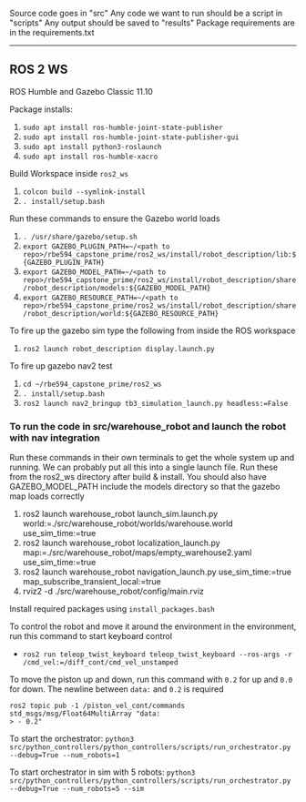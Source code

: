 Source code goes in "src"
Any code we want to run should be a script in "scripts"
Any output should be saved to "results"
Package requirements are in the requirements.txt

---

## ROS 2 WS
ROS Humble and Gazebo Classic 11.10

Package installs:
1. `sudo apt install ros-humble-joint-state-publisher`
2. `sudo apt install ros-humble-joint-state-publisher-gui`
3. `sudo apt install python3-roslaunch`
4. `sudo apt install ros-humble-xacro`

Build Workspace inside `ros2_ws`
1. `colcon build --symlink-install`
2. `. install/setup.bash`

Run these commands to ensure the Gazebo world loads
1. `. /usr/share/gazebo/setup.sh`
2. `export GAZEBO_PLUGIN_PATH=~/<path to repo>/rbe594_capstone_prime/ros2_ws/install/robot_description/lib:${GAZEBO_PLUGIN_PATH}`
3. `export GAZEBO_MODEL_PATH=~/<path to repo>/rbe594_capstone_prime/ros2_ws/install/robot_description/share/robot_description/models:${GAZEBO_MODEL_PATH}`
4. `export GAZEBO_RESOURCE_PATH=~/<path to repo>/rbe594_capstone_prime/ros2_ws/install/robot_description/share/robot_description/world:${GAZEBO_RESOURCE_PATH}`


To fire up the gazebo sim type the following from inside the ROS workspace
1. `ros2 launch robot_description display.launch.py`


To fire up gazebo nav2 test
1. `cd ~/rbe594_capstone_prime/ros2_ws`
2. `. install/setup.bash`
3. `ros2 launch nav2_bringup tb3_simulation_launch.py headless:=False`

### To run the code in src/warehouse_robot and launch the robot with nav integration
Run these commands in their own terminals to get the whole system up and running. We can probably put all this into a single launch file.
Run these from the ros2_ws directory after build & install. You should also have GAZEBO_MODEL_PATH include the models directory so that
the gazebo map loads correctly

1. ros2 launch warehouse_robot launch_sim.launch.py world:=./src/warehouse_robot/worlds/warehouse.world use_sim_time:=true
2. ros2 launch warehouse_robot localization_launch.py map:=./src/warehouse_robot/maps/empty_warehouse2.yaml use_sim_time:=true
3. ros2 launch warehouse_robot navigation_launch.py use_sim_time:=true map_subscribe_transient_local:=true
4. rviz2 -d ./src/warehouse_robot/config/main.rviz

Install required packages using `install_packages.bash`

To control the robot and move it around the environment in the environment, run this command to start keyboard control
- `ros2 run teleop_twist_keyboard teleop_twist_keyboard --ros-args -r /cmd_vel:=/diff_cont/cmd_vel_unstamped`

To move the piston up and down, run this command with `0.2` for up and `0.0` for down. The newline between `data:` and `0.2` is required

```
ros2 topic pub -1 /piston_vel_cont/commands std_msgs/msg/Float64MultiArray "data:
> - 0.2"
```

To start the orchestrator:
`python3 src/python_controllers/python_controllers/scripts/run_orchestrator.py --debug=True --num_robots=1`

To start orchestrator in sim with 5 robots:
`python3 src/python_controllers/python_controllers/scripts/run_orchestrator.py --debug=True --num_robots=5 --sim`